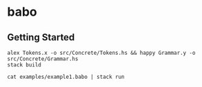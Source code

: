 # babo

## Getting Started
```shell
alex Tokens.x -o src/Concrete/Tokens.hs && happy Grammar.y -o src/Concrete/Grammar.hs
stack build

cat examples/example1.babo | stack run
```